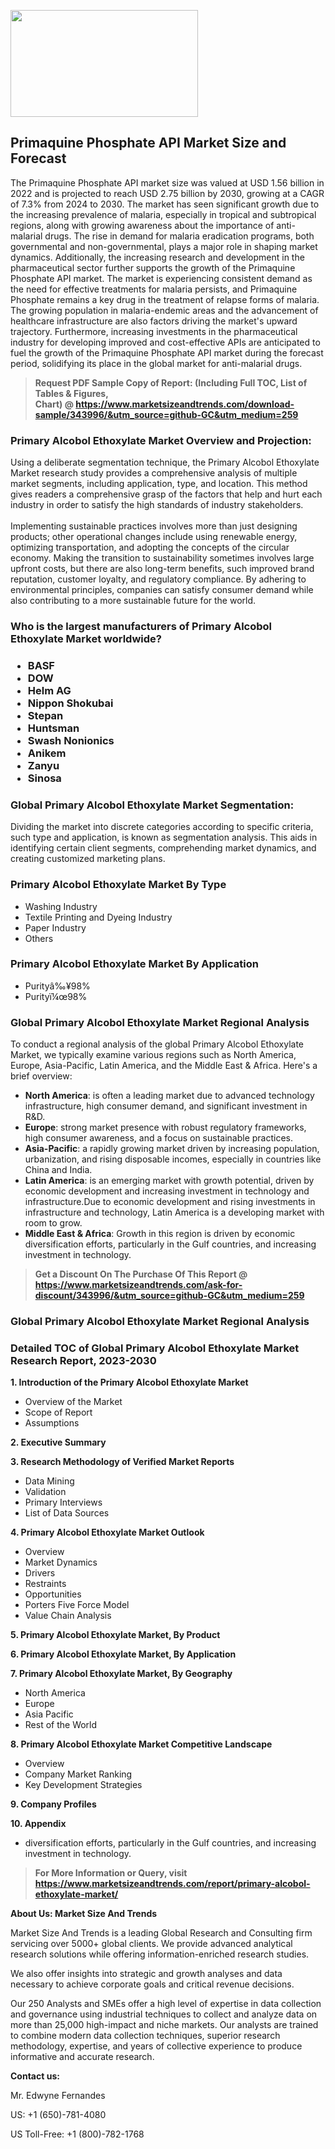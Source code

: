 <p><img class="alignnone size-medium wp-image-20088" src="https://ffe5etoiles.com/wp-content/uploads/2024/12/MST1-300x171.png" alt="" width="300" height="171" /></p><h2>Primaquine Phosphate API Market Size and Forecast</h2><p>The Primaquine Phosphate API market size was valued at USD 1.56 billion in 2022 and is projected to reach USD 2.75 billion by 2030, growing at a CAGR of 7.3% from 2024 to 2030. The market has seen significant growth due to the increasing prevalence of malaria, especially in tropical and subtropical regions, along with growing awareness about the importance of anti-malarial drugs. The rise in demand for malaria eradication programs, both governmental and non-governmental, plays a major role in shaping market dynamics. Additionally, the increasing research and development in the pharmaceutical sector further supports the growth of the Primaquine Phosphate API market. The market is experiencing consistent demand as the need for effective treatments for malaria persists, and Primaquine Phosphate remains a key drug in the treatment of relapse forms of malaria. The growing population in malaria-endemic areas and the advancement of healthcare infrastructure are also factors driving the market's upward trajectory. Furthermore, increasing investments in the pharmaceutical industry for developing improved and cost-effective APIs are anticipated to fuel the growth of the Primaquine Phosphate API market during the forecast period, solidifying its place in the global market for anti-malarial drugs.</p></p><blockquote id="" class=""><strong>Request PDF Sample Copy of Report: (Including Full TOC, List of Tables &amp; Figures, Chart)&nbsp;@&nbsp;<strong><a href="https://www.marketsizeandtrends.com/download-sample/343996/&utm_source=github-GC&utm_medium=259" target="_blank">https://www.marketsizeandtrends.com/download-sample/343996/&utm_source=github-GC&utm_medium=259</a></strong></strong></blockquote><h3 id="" class="">Primary Alcobol Ethoxylate Market&nbsp;Overview and Projection:</h3><p id="" class="">Using a deliberate segmentation technique, the Primary Alcobol Ethoxylate Market research study provides a comprehensive analysis of multiple market segments, including application, type, and location. This method gives readers a comprehensive grasp of the factors that help and hurt each industry in order to satisfy the high standards of industry stakeholders. <br /> <br />Implementing sustainable practices involves more than just designing products; other operational changes include using renewable energy, optimizing transportation, and adopting the concepts of the circular economy. Making the transition to sustainability sometimes involves large upfront costs, but there are also long-term benefits, such improved brand reputation, customer loyalty, and regulatory compliance. By adhering to environmental principles, companies can satisfy consumer demand while also contributing to a more sustainable future for the world.</p><h3 id="" class="">Who is the largest manufacturers of&nbsp;Primary Alcobol Ethoxylate Market worldwide?</h3><h3 class=""><p><ul><li>BASF </li><li> DOW </li><li> Helm AG </li><li> Nippon Shokubai </li><li> Stepan </li><li> Huntsman </li><li> Swash Nonionics </li><li> Anikem </li><li> Zanyu </li><li> Sinosa</li></ul></p></h3><h3 id="" class="">Global&nbsp;Primary Alcobol Ethoxylate Market Segmentation:</h3><p id="" class="">Dividing the market into discrete categories according to specific criteria, such type and application, is known as segmentation analysis. This aids in identifying certain client segments, comprehending market dynamics, and creating customized marketing plans.</p><h3 id="" class="">Primary Alcobol Ethoxylate Market&nbsp;By Type</h3><p><p><ul><li>Washing Industry</li><li> Textile Printing and Dyeing Industry</li><li> Paper Industry</li><li> Others</p></li></ul></p></p><h3 id="" class="">Primary Alcobol Ethoxylate Market&nbsp;By Application</h3><p class=""><p><ul><li>Purityâ‰¥98%</li><li> Purityï¼œ98%</li></ul></p></p><h3 id="" class="">Global Primary Alcobol Ethoxylate Market Regional Analysis</h3><p id="" class="">To conduct a regional analysis of the global Primary Alcobol Ethoxylate Market, we typically examine various regions such as North America, Europe, Asia-Pacific, Latin America, and the Middle East &amp; Africa. Here's a brief overview:</p><ul><li><strong>North America</strong>: is often a leading market due to advanced technology infrastructure, high consumer demand, and significant investment in R&amp;D.</li><li><strong>Europe</strong>: strong market presence with robust regulatory frameworks, high consumer awareness, and a focus on sustainable practices.</li><li><strong>Asia-Pacific</strong>: a rapidly growing market driven by increasing population, urbanization, and rising disposable incomes, especially in countries like China and India.</li><li><strong>Latin America</strong>: is an emerging market with growth potential, driven by economic development and increasing investment in technology and infrastructure.Due to economic development and rising investments in infrastructure and technology, Latin America is a developing market with room to grow.</li><li><strong>Middle East &amp; Africa</strong>: Growth in this region is driven by economic diversification efforts, particularly in the Gulf countries, and increasing investment in technology.</li></ul><blockquote id="" class=""><strong>Get a Discount On The Purchase Of This Report @ <strong><a href="https://www.marketsizeandtrends.com/ask-for-discount/343996/&utm_source=github-GC&utm_medium=259" target="_blank">https://www.marketsizeandtrends.com/ask-for-discount/343996/&utm_source=github-GC&utm_medium=259</a></strong></strong></blockquote><h3 id="" class="">Global Primary Alcobol Ethoxylate Market Regional Analysis</h3><h3 id="" class="">Detailed TOC of Global Primary Alcobol Ethoxylate Market Research Report, 2023-2030</h3><p id="" class=""><strong>1. Introduction of the Primary Alcobol Ethoxylate Market</strong></p><ul><li>Overview of the Market</li><li>Scope of Report</li><li>Assumptions</li></ul><p id="" class=""><strong>2. Executive Summary</strong></p><p id="" class=""><strong>3. Research Methodology of Verified Market Reports</strong></p><ul><li>Data Mining</li><li>Validation</li><li>Primary Interviews</li><li>List of Data Sources</li></ul><p id="" class=""><strong>4. Primary Alcobol Ethoxylate Market Outlook</strong></p><ul><li>Overview</li><li>Market Dynamics</li><li>Drivers</li><li>Restraints</li><li>Opportunities</li><li>Porters Five Force Model</li><li>Value Chain Analysis</li></ul><p id="" class=""><strong>5. Primary Alcobol Ethoxylate Market, By Product</strong></p><p id="" class=""><strong>6. Primary Alcobol Ethoxylate Market, By Application</strong></p><p id="" class=""><strong>7. Primary Alcobol Ethoxylate Market, By Geography</strong></p><ul><li>North America</li><li>Europe</li><li>Asia Pacific</li><li>Rest of the World</li></ul><p id="" class=""><strong>8. Primary Alcobol Ethoxylate Market Competitive Landscape</strong></p><ul><li>Overview</li><li>Company Market Ranking</li><li>Key Development Strategies</li></ul><p id="" class=""><strong>9. Company Profiles</strong></p><p id="" class=""><strong>10. Appendix</strong></p><ul><li>diversification efforts, particularly in the Gulf countries, and increasing investment in technology.</li></ul><blockquote id="" class=""><strong>For More Information or Query, visit <strong><strong><a href="https://www.marketsizeandtrends.com/report/primary-alcobol-ethoxylate-market/" target="_blank">https://www.marketsizeandtrends.com/report/primary-alcobol-ethoxylate-market/</a></strong></strong></strong></blockquote><p id="" class=""><strong>About Us: Market Size And Trends</strong></p><p id="" class="">Market Size And Trends is a leading Global Research and Consulting firm servicing over 5000+ global clients. We provide advanced analytical research solutions while offering information-enriched research studies.</p><p id="" class="">We also offer insights into strategic and growth analyses and data necessary to achieve corporate goals and critical revenue decisions.</p><p id="" class="">Our 250 Analysts and SMEs offer a high level of expertise in data collection and governance using industrial techniques to collect and analyze data on more than 25,000 high-impact and niche markets. Our analysts are trained to combine modern data collection techniques, superior research methodology, expertise, and years of collective experience to produce informative and accurate research.</p><p id="" class=""><strong>Contact us:</strong></p><p id="" class="">Mr. Edwyne Fernandes</p><p id="" class="">US: +1 (650)-781-4080</p><p id="" class="">US Toll-Free: +1 (800)-782-1768</p>
